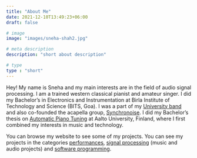 ```yaml
---
title: "About Me"
date: 2021-12-10T13:49:23+06:00
draft: false

# image
image: "images/sneha-shah2.jpg"

# meta description
description: "short about description"

# type
type : "short"
---
```


Hey! My name is Sneha and my main interests are in the field of audio signal processing. I am a trained western classical pianist and amateur singer. I did my Bachelor’s in Electronics and Instrumentation at Birla Institute of Technology and Science (BITS, Goa). I was a part of my [University band](https://sneha-shah.github.io/portfolio/performances-musoc/) and also co-founded the acapella group, [Synchronoise](https://sneha-shah.github.io/portfolio/performances-synchro/). I did my Bachelor’s thesis on [Automatic Piano Tuning](https://sneha-shah.github.io/portfolio/tuning-project/) at Aalto University, Finland, where I first combined my interests in music and technology.

You can browse my website to see some of my projects. You can see my projects in the categories [performances](https://sneha-shah.github.io/categories/performance/), [signal processing](https://sneha-shah.github.io/categories/signal-processing/) (music and audio projects) and [software programming](https://sneha-shah.github.io/categories/software-programming/). 